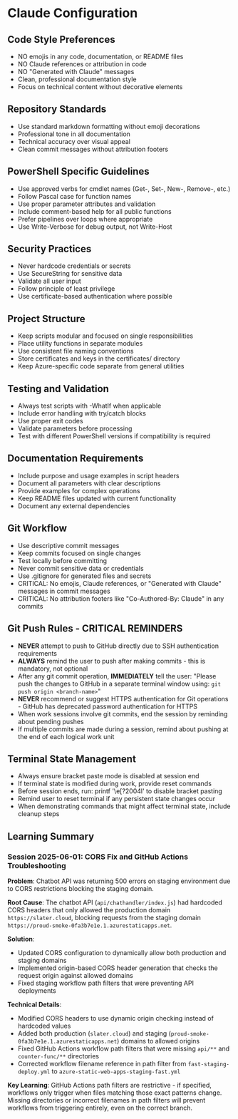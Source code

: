 # Claude Configuration

## Code Style Preferences
- NO emojis in any code, documentation, or README files
- NO Claude references or attribution in code
- NO "Generated with Claude" messages
- Clean, professional documentation style
- Focus on technical content without decorative elements

## Repository Standards
- Use standard markdown formatting without emoji decorations
- Professional tone in all documentation
- Technical accuracy over visual appeal
- Clean commit messages without attribution footers

## PowerShell Specific Guidelines
- Use approved verbs for cmdlet names (Get-, Set-, New-, Remove-, etc.)
- Follow Pascal case for function names
- Use proper parameter attributes and validation
- Include comment-based help for all public functions
- Prefer pipelines over loops where appropriate
- Use Write-Verbose for debug output, not Write-Host

## Security Practices
- Never hardcode credentials or secrets
- Use SecureString for sensitive data
- Validate all user input
- Follow principle of least privilege
- Use certificate-based authentication where possible

## Project Structure
- Keep scripts modular and focused on single responsibilities
- Place utility functions in separate modules
- Use consistent file naming conventions
- Store certificates and keys in the certificates/ directory
- Keep Azure-specific code separate from general utilities

## Testing and Validation
- Always test scripts with -WhatIf when applicable
- Include error handling with try/catch blocks
- Use proper exit codes
- Validate parameters before processing
- Test with different PowerShell versions if compatibility is required

## Documentation Requirements
- Include purpose and usage examples in script headers
- Document all parameters with clear descriptions
- Provide examples for complex operations
- Keep README files updated with current functionality
- Document any external dependencies

## Git Workflow
- Use descriptive commit messages
- Keep commits focused on single changes
- Test locally before committing
- Never commit sensitive data or credentials
- Use .gitignore for generated files and secrets
- CRITICAL: No emojis, Claude references, or "Generated with Claude" messages in commit messages
- CRITICAL: No attribution footers like "Co-Authored-By: Claude" in any commits

## Git Push Rules - CRITICAL REMINDERS
- **NEVER** attempt to push to GitHub directly due to SSH authentication requirements
- **ALWAYS** remind the user to push after making commits - this is mandatory, not optional
- After any git commit operation, **IMMEDIATELY** tell the user: "Please push the changes to GitHub in a separate terminal window using: `git push origin <branch-name>`"
- **NEVER** recommend or suggest HTTPS authentication for Git operations - GitHub has deprecated password authentication for HTTPS
- When work sessions involve git commits, end the session by reminding about pending pushes
- If multiple commits are made during a session, remind about pushing at the end of each logical work unit

## Terminal State Management
- Always ensure bracket paste mode is disabled at session end
- If terminal state is modified during work, provide reset commands
- Before session ends, run: printf '\e[?2004l' to disable bracket pasting
- Remind user to reset terminal if any persistent state changes occur
- When demonstrating commands that might affect terminal state, include cleanup steps

## Learning Summary

### Session 2025-06-01: CORS Fix and GitHub Actions Troubleshooting

**Problem**: Chatbot API was returning 500 errors on staging environment due to CORS restrictions blocking the staging domain.

**Root Cause**: The chatbot API (`api/chathandler/index.js`) had hardcoded CORS headers that only allowed the production domain `https://slater.cloud`, blocking requests from the staging domain `https://proud-smoke-0fa3b7e1e.1.azurestaticapps.net`.

**Solution**: 
- Updated CORS configuration to dynamically allow both production and staging domains
- Implemented origin-based CORS header generation that checks the request origin against allowed domains
- Fixed staging workflow path filters that were preventing API deployments

**Technical Details**:
- Modified CORS headers to use dynamic origin checking instead of hardcoded values
- Added both production (`slater.cloud`) and staging (`proud-smoke-0fa3b7e1e.1.azurestaticapps.net`) domains to allowed origins
- Fixed GitHub Actions workflow path filters that were missing `api/**` and `counter-func/**` directories
- Corrected workflow filename reference in path filter from `fast-staging-deploy.yml` to `azure-static-web-apps-staging-fast.yml`

**Key Learning**: GitHub Actions path filters are restrictive - if specified, workflows only trigger when files matching those exact patterns change. Missing directories or incorrect filenames in path filters will prevent workflows from triggering entirely, even on the correct branch.